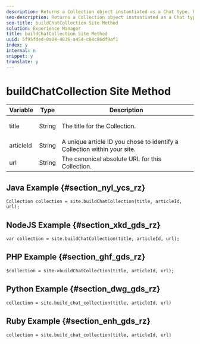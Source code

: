 ```yaml
---
description: Returns a Collection object instantiated as a Chat type. Run create_or_update() from the Collection object to complete the build process.
seo-description: Returns a Collection object instantiated as a Chat type. Run create_or_update() from the Collection object to complete the build process.
seo-title: buildChatCollection Site Method
solution: Experience Manager
title: buildChatCollection Site Method
uuid: 5f95fded-0a04-4836-a454-c84c86df9af1
index: y
internal: n
snippet: y
translate: y
---
```


# buildChatCollection Site Method


<table id="properties_gq4_jyf_5y" class="simpletable properties" cellpadding="4" cellspacing="0"> 
 <thead class="prophead sthead"> 
  <th class="proptypehd"> Variable </th> 
  <th class="propvaluehd"> Type </th> 
  <th class="propdeschd"> Description </th> 
 </thead> 
 <tr class="property strow"> 
  <td class="proptype stentry"> <span class="varname"> title </span> </td> 
  <td class="propvalue stentry"> String </td> 
  <td class="propdesc stentry"> <p>The title for the Collection.</p> </td> 
 </tr> 
 <tr class="property strow"> 
  <td class="proptype stentry"> <span class="varname"> articleId </span> </td> 
  <td class="propvalue stentry"> String </td> 
  <td class="propdesc stentry"> A unique article ID you chose to identify a Collection within your site. </td> 
 </tr> 
 <tr class="property strow"> 
  <td class="proptype stentry"> <span class="varname"> url </span> </td> 
  <td class="propvalue stentry"> String </td> 
  <td class="propdesc stentry"> The canonical absolute URL for this Collection. </td> 
 </tr> 
</table>


## Java Example {#section_nyl_ycs_rz}


```
Collection collection = site.buildChatCollection(title, articleId, url); 

```

## NodeJS Example {#section_xkd_gds_rz}


```
var collection = site.buildChatCollection(title, articleId, url); 

```

## PHP Example {#section_ghf_gds_rz}


```
$collection = site->buildChatCollection(title, articleId, url); 

```

## Python Example {#section_dwg_gds_rz}


```
collection = site.build_chat_collection(title, articleId, url) 

```

## Ruby Example {#section_enh_gds_rz}


```
collection = site.build_chat_collection(title, articleId, url)
```
